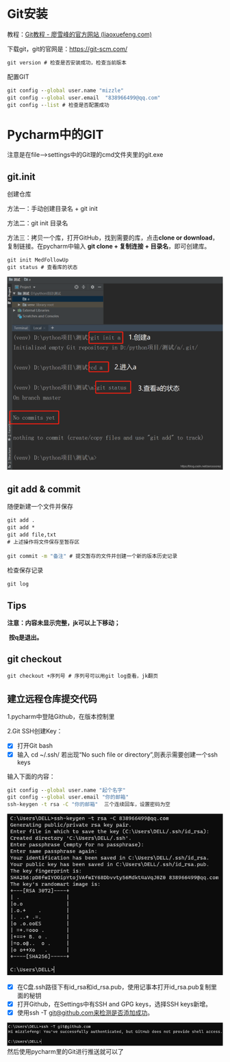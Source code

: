 # Git安装

教程：[Git教程 - 廖雪峰的官方网站 (liaoxuefeng.com)](https://www.liaoxuefeng.com/wiki/896043488029600)

下载git，git的官网是：https://git-scm.com/

```cmd
git version # 检查是否安装成功，检查当前版本
```

配置GIT

```cmd
git config --global user.name "mizzle"
git config --global user.email  "838966499@qq.com"
git config --list # 检查是否配置成功
```

# Pycharm中的GIT

注意是在file——>settings中的Git理的cmd文件夹里的git.exe

## git.init

创建仓库

方法一：手动创建目录名 + git init

方法二：git init 目录名

方法三：拷贝一个库，打开GitHub，找到需要的库，点击**clone or download**，复制链接。在pycharm中输入 **git clone + 复制连接 + 目录名**，即可创建库。

```cmd
git init MedFollowUp
git status # 查看库的状态
```

![输入图片说明](/imgs/2024-02-01/ZEiOl9wRt4brKgpQ.png)

## git add & commit

随便新建一个文件并保存

```cmd
git add .
git add *
git add file,txt
# 上述操作将文件保存至暂存区

git commit -m "备注" # 提交暂存的文件并创建一个新的版本历史记录
```

检查保存记录

```cmd
git log
```

## Tips

**注意：内容未显示完整，jk可以上下移动；**

​     **按q是退出。**

## git checkout

```cmd
git checkout +序列号 # 序列号可以用git log查看，jk翻页

```

## 建立远程仓库提交代码

1.pycharm中登陆Github，在版本控制里

2.Git SSH创建Key：

- [x] 打开Git bash
- [x] 输入 cd ~/.ssh/ 若出现“No such file or directory”,则表示需要创建一个ssh keys

输入下面的内容：

```cmd
git config --global user.name "起个名字"
git config --global user.email "你的邮箱"
ssh-keygen -t rsa -C "你的邮箱"  三个连续回车，设置密码为空
```
![输入图片说明](/imgs/2024-02-01/Rq7mjnLSdiq7CJaY.png)

- [x] 在C盘.ssh路径下有id_rsa和id_rsa.pub，使用记事本打开id_rsa.pub复制里面的秘钥
- [x] 打开Github，在Settings中有SSH and GPG keys，选择SSH keys新增。
- [x] 使用ssh -T git@github.com来检测是否添加成功。

![输入图片说明](/imgs/2024-02-01/quy6z7tqF3TyEPFq.png)
然后使用pycharm里的Git进行推送就可以了


<!--stackedit_data:
eyJoaXN0b3J5IjpbOTE3Mzc3NDY4LC0yMDU4ODg4NTNdfQ==
-->